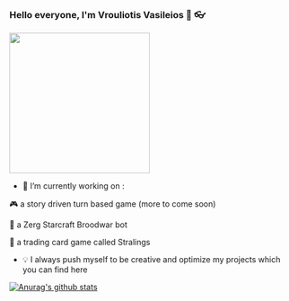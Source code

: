 ### Hello everyone, I'm Vrouliotis Vasileios :dragon: :eyeglasses:

<img src="https://media.giphy.com/media/UOvFfXGINpmN2/giphy.gif" width="250" height="250" />

- 🔭 I’m currently working on : 

:video_game:  a story driven turn based game (more to come soon) 

:space_invader: a Zerg Starcraft Broodwar bot

:flower_playing_cards: a trading card game called Stralings


- :bulb: I always push myself to be creative and optimize my projects which you can find here

[![Anurag's github stats](https://github-readme-stats.vercel.app/api?username=vvroul&show_icons=true&theme=tokyonight&count_private=true)](https://github.com/anuraghazra/github-readme-stats)



<!--
**vvroul/vvroul** is a ✨ _special_ ✨ repository because its `README.md` (this file) appears on your GitHub profile.

Here are some ideas to get you started:

- 🔭 I’m currently working on ...
- 🌱 I’m currently learning ...
- 👯 I’m looking to collaborate on ...
- 🤔 I’m looking for help with ...
- 💬 Ask me about ...
- 📫 How to reach me: ...
- 😄 Pronouns: ...
- ⚡ Fun fact: ...
-->
